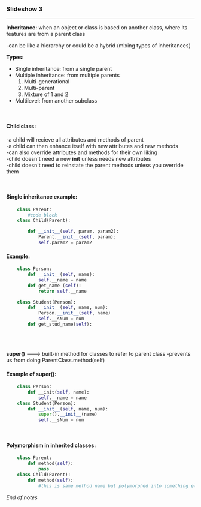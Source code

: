 ### Slideshow 3

---

**Inheritance:** when an object or class is based on another class, where its features are from a parent class 

-can be like a hierarchy or could be a hybrid (mixing types of inheritances)

**Types:**
* Single inheritance: from a single parent
* Multiple inheritance: from multiple parents
   1. Multi-generational
   2. Multi-parent
   3. Mixture of 1 and 2 
* Multilevel: from another subclass

</br>

#### Child class: 

  -a child will recieve all attributes and methods of parent    
  -a child can then enhance itself with new attributes and new methods   
  -can also override attributes and methods for their own liking    
  -child doesn't need a new __init__ unless needs new attributes   
  -child doesn't need to reinstate the parent methods unless you override them   
  
</br>

#### Single inheritance example:

```python
    class Parent:
        #code block 
    class Child(Parent):

        def __init__(self, param, param2):
            Parent.__init__(self, param):
            self.param2 = param2
```

#### Example:

```python
    class Person:
        def __init__(self, name):
            self.__name = name 
        def get_name (self):
            return self.__name 

    class Student(Person):
        def __init__(self, name, num):
            Person.__init__(self, name)
            self.__sNum = num 
        def get_stud_name(self):
```

</br>
</br>

**super()** ---> built-in method for classes to refer to parent class 
    -prevents us from doing ParentClass.method(self)

#### Example of super():

```python
    class Person:
        def __init(self, name):
            self.__name = name 
    class Student(Person):
        def __init__(self, name, num):
            super().__init__(name)
            self.__sNum = num 
```           
</br>

#### Polymorphism in inherited classes: 

```python
    class Parent:
        def method(self):
            pass
    class Child(Parent):
        def method(self):
            #this is same method name but polymorphed into something else 
```
_End of notes_
